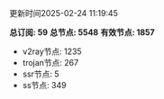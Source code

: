 更新时间2025-02-24 11:19:45

**总订阅: 59**
**总节点: 5548**
**有效节点: 1857**
- v2ray节点: 1235
- trojan节点: 267
- ssr节点: 5
- ss节点: 349
